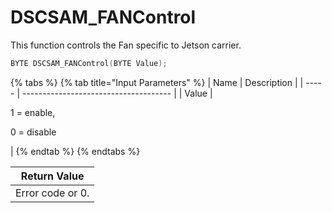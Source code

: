 # DSCSAM\_FANControl

This function controls the Fan specific to Jetson carrier.

```c
BYTE DSCSAM_FANControl(BYTE Value);
```

{% tabs %}
{% tab title="Input Parameters" %}
| Name  | Description                           |
| ----- | ------------------------------------- |
| Value | <p>1 = enable, </p><p>0 = disable</p> |
{% endtab %}
{% endtabs %}

| Return Value     |
| ---------------- |
| Error code or 0. |
